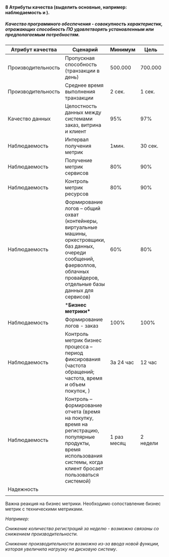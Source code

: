 #### 8 Атрибуты качества (выделить основные, например: наблюдаемость и ).

 

##### Качество программного обеспечения - совокупность характеристик, отражающих способность ПО удовлетворять установленным или предполагаемым потребностям.

| **Атрибут качества** | **Сценарий**                                                 | **Минимум**  | **Цель**  | **Идеально** |
| -------------------- | ------------------------------------------------------------ | ------------ | --------- | ------------ |
| Производительность   | Пропускная  способность (транзакции в день)                  | 500.000      | 700.000   | 1.000.000    |
| Производительность   | Среднее  время выполнения транзакции                         | 2  сек.      | 1  сек.   | <  1 сек.    |
| Качество  данных     | Целостность  данных между системами заказ, витрина и клиент  | 95%          | 97%       | 97%          |
| Наблюдаемость        | Интервал  получения метрик                                   | 1мин.        | 30  сек.  | 20  сек.     |
| Наблюдаемость        | Получение  метрик сервисов                                   | 80%          | 90%       | 100%         |
| Наблюдаемость        | Контроль  метрик ресурсов                                    | 80%          | 90%       | 100%         |
| Наблюдаемость        | Формирование  логов – общий охват  (контейнеры,  виртуальные машины, оркестровщики, баз данных, очереди сообщений, фаерволлов,  облачных провайдеров, отдельные базы данных для сервисов) | 60%          | 80%       | 100%         |
|                      | ***Бизнес  метрики\***                                       |              |           |              |
| Наблюдаемость        | Формирование  логов - заказ                                  | 100%         | 100%      | 100%         |
| Наблюдаемость        | Контроль  метрик бизнес процесса – период фиксирования (частота обращений; частота,  время и объем покупок, ) | За  24 час   | 12  час   | 6  час       |
| Наблюдаемость        | Контроль  – формирование отчета (время на покупку, время на регистрацию, популярные  продукты, время использования системы, когда клиент бросает пользоваться  системой) | 1  раз месяц | 2  недели | 1  неделя    |
| Надежность           |                                                              |              |           |              |
|                      |                                                              |              |           |              |

Важна реакция на бизнес метрики. Необходимо сопоставление бизнес метрик с техническими метриками.

*Например:*

*Снижение количества регистраций за неделю -  возможно связаны со снижением производительности.* 

*Снижение производительности возможно из-за ввода новой функции, которая увеличила нагрузку на дисковую систему*.

 
